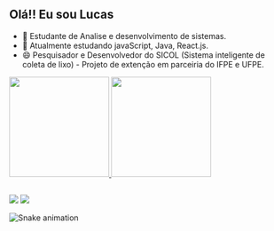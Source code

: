 ## Olá!! Eu sou Lucas
- 🔭 Estudante de Analise e desenvolvimento de sistemas.
- 🌱 Atualmente estudando javaScript, Java, React.js.
- 😄 Pesquisador e Desenvolvedor do SICOL (Sistema inteligente de coleta de lixo) - Projeto de extenção em parceiria do IFPE e UFPE.



 <a href="https://github.com/Lucas-Pavao">
  <img height="180em" src="https://github-readme-stats.vercel.app/api?username=Lucas-Pavao&show_icons=true&theme=midnight-purple&include_all_commits=true&count_private=true"/>
  <img height="180em" src="https://github-readme-stats.vercel.app/api/top-langs/?username=Lucas-Pavao&layout=compact&langs_count=7&theme=midnight-purple"/>
</div>

  ##
  
  <div> 

 


  <a href = "mailto:lucaspavao89@gmail.com"><img src="https://img.shields.io/badge/-Gmail-%23333?style=for-the-badge&logo=gmail&logoColor=white" target="_blank"></a>
  <a href="https://www.linkedin.com/in/lucas-pavão-531100204" target="_blank"><img src="https://img.shields.io/badge/-LinkedIn-%230077B5?style=for-the-badge&logo=linkedin&logoColor=white" target="_blank"></a> 
 
 ![Snake animation](https://github.com/Lucas-Pavao/Lucas-Pavao/blob/output/github-contribution-grid-snake.svg)
</div>
